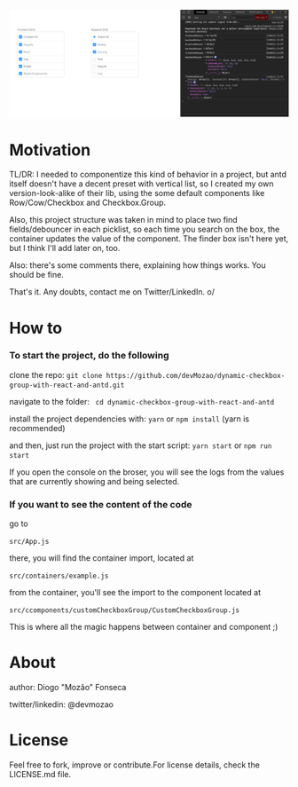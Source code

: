 <p align="center">
  <img alt="A printscreen tha proofs that it works" src="./screenshots/proof-of-work.png">
</p>

# Motivation
TL/DR: I needed to componentize this kind of behavior in a project, but antd itself doesn't have a decent preset with vertical list, so I created my own version-look-alike of their lib, using the some default components like Row/Cow/Checkbox and Checkbox.Group.

Also, this project structure was taken in mind to place two find fields/debouncer in each picklist, so each time you search on the box, the container updates the value of the component. The finder box isn't here yet, but I think I'll add later on, too.

Also: there's some comments there, explaining how things works. You should be fine.

That's it. Any doubts, contact me on Twitter/LinkedIn. o/

# How to

### To start the project, do the following

clone the repo: `git clone https://github.com/devMozao/dynamic-checkbox-group-with-react-and-antd.git`

navigate to the folder: ` cd dynamic-checkbox-group-with-react-and-antd`

install the project dependencies with: `yarn` or `npm install` (yarn is recommended)

and then, just run the project with the start script: `yarn start` or `npm run start`

If you open the console on the broser, you will see the logs from the values that are currently showing and being selected.


### If you want to see the content of the code

go to

 `src/App.js`

there, you will find the container import, located at 

`src/containers/example.js`

from the container, you'll see the import to the component located at 

`src/ccomponents/customCheckboxGroup/CustomCheckboxGroup.js` 

This is where all the magic happens between container and component ;)

# About

author: Diogo "Mozão" Fonseca

twitter/linkedin: @devmozao

# License

Feel free to fork, improve or contribute.For license details, check the LICENSE.md file.


